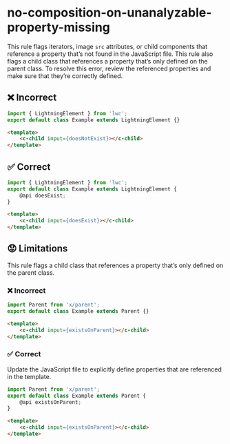 # no-composition-on-unanalyzable-property-missing

This rule flags iterators, image `src` attributes, or child components that reference a property that’s not found in the JavaScript file. This rule also flags a child class that references a property that’s only defined on the parent class. To resolve this error, review the referenced properties and make sure that they’re correctly defined.

## ❌ Incorrect

```javascript
import { LightningElement } from 'lwc';
export default class Example extends LightningElement {}

```

```html
<template>
    <c-child input={doesNotExist}></c-child>
</template>

```

## ✅ Correct

```javascript
import { LightningElement } from 'lwc';
export default class Example extends LightningElement {
    @api doesExist;
}

```

```html
<template>
    <c-child input={doesExist}></c-child>
</template>

```

## 😟 Limitations

This rule flags a child class that references a property that’s only defined on the parent class.

### ❌ Incorrect

```javascript
import Parent from 'x/parent';
export default class Example extends Parent {}

```

```html
<template>
    <c-child input={existsOnParent}></c-child>
</template>

```

### ✅ Correct

Update the JavaScript file to explicitly define properties that are referenced in the template.

```javascript
import Parent from 'x/parent';
export default class Example extends Parent {
    @api existsOnParent;
}

```

```html
<template>
    <c-child input={existsOnParent}></c-child>
</template>

```

